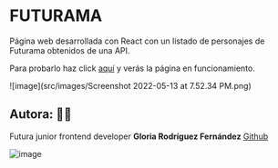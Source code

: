 # FUTURAMA

Página web desarrollada con React con un listado de personajes de Futurama obtenidos de una API.

Para probarlo haz click [aquí](https://gloriarodrife.github.io/Futurama/) y verás la página en funcionamiento.

![image](src/images/Screenshot 2022-05-13 at 7.52.34 PM.png)

## Autora: :woman_technologist:

Futura junior frontend developer **Gloria Rodríguez Fernández** [Github](https://github.com/gloriarodrife)

![image](src/images/applause.png)
